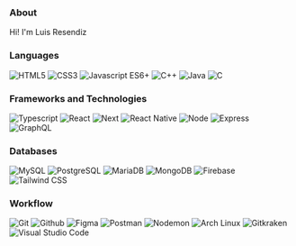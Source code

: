 ### About

Hi! I'm Luis Resendiz

<!--
**luisresendiz734/luisresendiz734** is a ✨ _special_ ✨ repository because its `README.md` (this file) appears on your GitHub profile.

Here are some ideas to get you started:

- 🔭 I’m currently working on ...
- 🌱 I’m currently learning ...
- 👯 I’m looking to collaborate on ...
- 🤔 I’m looking for help with ...
- 💬 Ask me about ...
- 📫 How to reach me: ...
- 😄 Pronouns: ...
- ⚡ Fun fact: ...
-->
### Languages
![HTML5](https://img.shields.io/badge/-HTML5-000000?style=flat-square&logo=html5&logoColor=E34F26)
![CSS3](https://img.shields.io/badge/-CSS3-000000?style=flat-square&logo=css3&logoColor=1572B6)
![Javascript ES6+](https://img.shields.io/badge/-Javascript%20ES6+-000000?style=flat-square&logo=javascript)
![C++](https://img.shields.io/badge/-C++-000000?style=flat-square&logo=cplusplus&logoColor=00599C)
![Java](https://img.shields.io/badge/-Java-000000?style=flat-square&logo=java&logoColor=EC1C24)
![C](https://img.shields.io/badge/-ANSI%20C-000000?style=flat-square&logo=c&logoColor=A8B9CC)

### Frameworks and Technologies
![Typescript](https://img.shields.io/badge/-Typescript-000000?style=flat-square&logo=typescript&logoColor=3178C6)
![React](https://img.shields.io/badge/-React-000000?style=flat-square&logo=react&logoColor=61DAFB)
![Next](https://img.shields.io/badge/-Next-000000?style=flat-square&logo=nextdotjs&logoColor=white)
![React Native](https://img.shields.io/badge/-React%20Native-000000?style=flat-square&logo=react&logoColor=61DAFB)
![Node](https://img.shields.io/badge/-Node-000000?style=flat-square&logo=nodedotjs&logoColor=339933)
![Express](https://img.shields.io/badge/-Express-000000?style=flat-square&logo=express&logoColor=white)
![GraphQL](https://img.shields.io/badge/-GraphQL-000000?style=flat-square&logo=graphql&logoColor=E10098)

### Databases
![MySQL](https://img.shields.io/badge/-MySQL-000000?style=flat-square&logo=mysql&logoColor=4479A1)
![PostgreSQL](https://img.shields.io/badge/-PostgreSQL-000000?style=flat-square&logo=postgresql&logoColor=4169E1)
![MariaDB](https://img.shields.io/badge/-MariaDB-000000?style=flat-square&logo=mariadb&logoColor=003545)
![MongoDB](https://img.shields.io/badge/-MongoDB-000000?style=flat-square&logo=mongodb&logoColor=47A248)
![Firebase](https://img.shields.io/badge/-Firebase-000000?style=flat-square&logo=firebase&logoColor=FFCA28)
![Tailwind CSS](https://img.shields.io/badge/-Tailwind%20CSS-000000?style=flat-square&logo=tailwindcss&logoColor=06B6D4)

### Workflow
![Git](https://img.shields.io/badge/-Git-000000?style=flat-square&logo=git&logoColor=F05032)
![Github](https://img.shields.io/badge/-Github-000000?style=flat-square&logo=github&logoColor=white)
![Figma](https://img.shields.io/badge/-Figma-000000?style=flat-square&logo=figma&logoColor=F24E1E)
![Postman](https://img.shields.io/badge/-Postman-000000?style=flat-square&logo=postman&logoColor=FF6C37)
![Nodemon](https://img.shields.io/badge/-Nodemon-000000?style=flat-square&logo=nodemon&logoColor=76D04B)
![Arch Linux](https://img.shields.io/badge/-Arch%20Linux-000000?style=flat-square&logo=archlinux&logoColor=1793D1)
![Gitkraken](https://img.shields.io/badge/-Gitkraken-000000?style=flat-square&logo=gitkraken&logoColor=179287)
![Visual Studio Code](https://img.shields.io/badge/-Visual%20Studio%20Code-000000?style=flat-square&logo=visualstudiocode&logoColor=007ACC)
